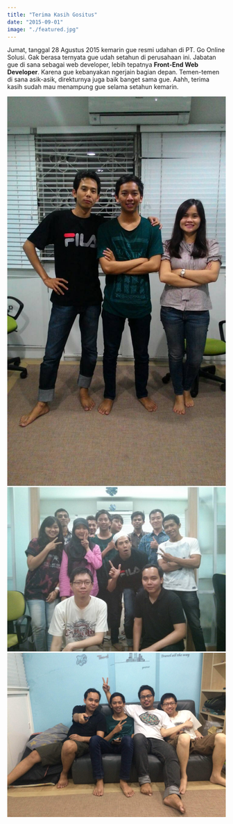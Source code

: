 ```yaml
---
title: "Terima Kasih Gositus"
date: "2015-09-01"
image: "./featured.jpg"
---
```


Jumat, tanggal 28 Agustus 2015 kemarin gue resmi udahan di PT. Go Online Solusi. Gak berasa ternyata gue udah setahun di
perusahaan ini. Jabatan gue di sana sebagai web developer, lebih tepatnya **Front-End Web Developer**. Karena gue
kebanyakan ngerjain bagian depan. Temen-temen di sana asik-asik, direkturnya juga baik banget sama gue. Aahh, terima
kasih sudah mau menampung gue selama setahun kemarin.

![](1440856445601.jpg) ![](1440928749211.jpg) ![](IMG_0928.jpg)
